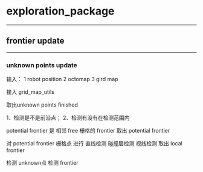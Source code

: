 # exploration_package
---
## frontier update
---
### unknown points update

输入：
1 robot position
2 octomap
3 gird map

接入 grid_map_utils

取出unknown points            finished

1、检测是不是前沿点；
2、检测有没有在检测范围内

potential frontier 是 相邻 free 栅格的 frontier
取出 potential frontier 

对 potential frontier 栅格点 进行 直线检测 碰撞层检测 视线检测
取出 local frontier 



检测 unknown点
检测 frontier


